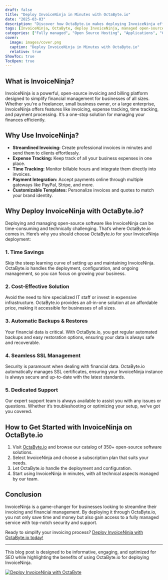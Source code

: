 ```yaml
---
draft: false
title: "Deploy InvoiceNinja in Minutes with OctaByte.io"
date: "2025-03-03"
description: "Discover how OctaByte.io makes deploying InvoiceNinja effortless. Save time, reduce costs, and enjoy fully managed services with automatic backups, SSL management, and expert support. Start invoicing smarter today!"
tags: [InvoiceNinja, OctaByte, deploy InvoiceNinja, managed open-source software, automated invoicing, time-saving solutions, cost-effective software deployment, SSL management, automatic backups, expert support]
categories: ["Fully managed", "Open Source Hosting", "Applications", "Crm Erp", "Invoicing And Payments", "InvoiceNinja"]
cover:
  image: images/cover.png
  caption: "Deploy InvoiceNinja in Minutes with OctaByte.io"
  relative: true
ShowToc: true
TocOpen: true
---
```



## What is InvoiceNinja?

InvoiceNinja is a powerful, open-source invoicing and billing platform designed to simplify financial management for businesses of all sizes. Whether you're a freelancer, small business owner, or a large enterprise, InvoiceNinja offers features like invoicing, expense tracking, time tracking, and payment processing. It’s a one-stop solution for managing your finances efficiently.

## Why Use InvoiceNinja?

- **Streamlined Invoicing:** Create professional invoices in minutes and send them to clients effortlessly.  
- **Expense Tracking:** Keep track of all your business expenses in one place.  
- **Time Tracking:** Monitor billable hours and integrate them directly into invoices.  
- **Payment Integration:** Accept payments online through multiple gateways like PayPal, Stripe, and more.  
- **Customizable Templates:** Personalize invoices and quotes to match your brand identity.  

## Why Deploy InvoiceNinja with OctaByte.io?

Deploying and managing open-source software like InvoiceNinja can be time-consuming and technically challenging. That’s where OctaByte.io comes in. Here’s why you should choose OctaByte.io for your InvoiceNinja deployment:

### 1. **Time Savings**  
Skip the steep learning curve of setting up and maintaining InvoiceNinja. OctaByte.io handles the deployment, configuration, and ongoing management, so you can focus on growing your business.

### 2. **Cost-Effective Solution**  
Avoid the need to hire specialized IT staff or invest in expensive infrastructure. OctaByte.io provides an all-in-one solution at an affordable price, making it accessible for businesses of all sizes.

### 3. **Automatic Backups & Restores**  
Your financial data is critical. With OctaByte.io, you get regular automated backups and easy restoration options, ensuring your data is always safe and recoverable.

### 4. **Seamless SSL Management**  
Security is paramount when dealing with financial data. OctaByte.io automatically manages SSL certificates, ensuring your InvoiceNinja instance is always secure and up-to-date with the latest standards.

### 5. **Dedicated Support**  
Our expert support team is always available to assist you with any issues or questions. Whether it’s troubleshooting or optimizing your setup, we’ve got you covered.

## How to Get Started with InvoiceNinja on OctaByte.io

1. Visit [OctaByte.io](https://octabyte.io) and browse our catalog of 350+ open-source software solutions.  
2. Select InvoiceNinja and choose a subscription plan that suits your needs.  
3. Let OctaByte.io handle the deployment and configuration.  
4. Start using InvoiceNinja in minutes, with all technical aspects managed by our team.  

## Conclusion

InvoiceNinja is a game-changer for businesses looking to streamline their invoicing and financial management. By deploying it through OctaByte.io, you not only save time and money but also gain access to a fully managed service with top-notch security and support.  

Ready to simplify your invoicing process? [Deploy InvoiceNinja with OctaByte.io today!](https://octabyte.io)  

---
 

This blog post is designed to be informative, engaging, and optimized for SEO while highlighting the benefits of using OctaByte.io for deploying InvoiceNinja.

[![Deploy InvoiceNinja with OctaByte](/images/deploy-on-octabyte.png)](https://octabyte.io/fully-managed-open-source-services/applications/crm-erp/invoiceninja)